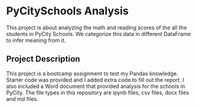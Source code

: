 # PyCitySchools Analysis
This project is about analyzing the math and reading scores of the all the students in PyCity Schools. We categorize this data in different DataFrame to infer meaning from it.

## Project Description
This project is a bootcamp assignment to test my Pandas knowledge. Starter code was provided and I added extra code to fill out the report. I also included a Word document that provided analysis for the schools in PyCity. The file types in this repository are ipynb files, csv files, docx files and md files.
